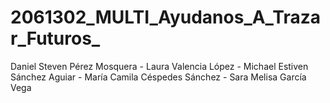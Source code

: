 # 2061302_MULTI_Ayudanos_A_Trazar_Futuros_
Daniel Steven Pérez Mosquera - Laura Valencia López - Michael Estiven Sánchez Aguiar - María Camila Céspedes Sánchez - Sara Melisa García Vega
